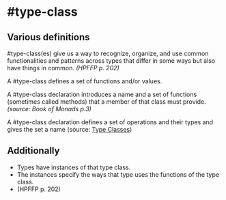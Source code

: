 # #type-class

## Various definitions

#type-class(es) give us a way to recognize, organize, and use common functionalities and patterns across types that differ in some ways but also have things in common. *(HPFFP p. 202)*

A #type-class defines a set of functions and/or values.

A #type-class declaration introduces a name and a set of functions (sometimes called methods) that a member of that class must provide. *(source: Book of Monads p.3)*

A #type-class declaration defines a set of operations and their types and gives the set a name (source: [Type Classes](https://www.cs.tufts.edu/comp/150PLD/Notes/TypeClasses.pdf))

## Additionally

- Types have instances of that type class.
- The instances specify the ways that type uses the functions of the type class.
- (HPFFP p. 202)

